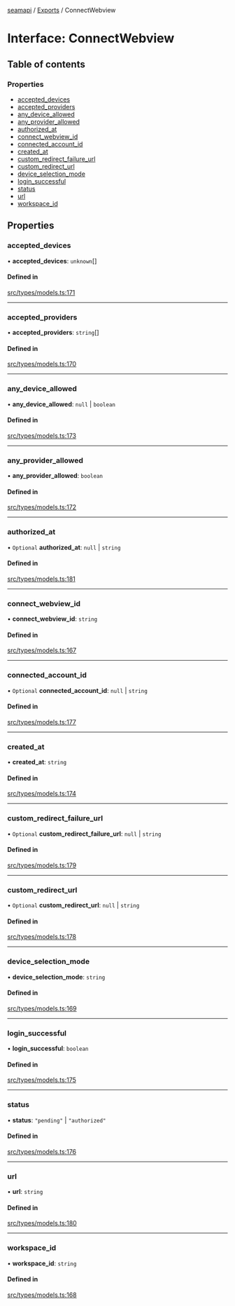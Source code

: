 [seamapi](../README.md) / [Exports](../modules.md) / ConnectWebview

# Interface: ConnectWebview

## Table of contents

### Properties

- [accepted\_devices](ConnectWebview.md#accepted_devices)
- [accepted\_providers](ConnectWebview.md#accepted_providers)
- [any\_device\_allowed](ConnectWebview.md#any_device_allowed)
- [any\_provider\_allowed](ConnectWebview.md#any_provider_allowed)
- [authorized\_at](ConnectWebview.md#authorized_at)
- [connect\_webview\_id](ConnectWebview.md#connect_webview_id)
- [connected\_account\_id](ConnectWebview.md#connected_account_id)
- [created\_at](ConnectWebview.md#created_at)
- [custom\_redirect\_failure\_url](ConnectWebview.md#custom_redirect_failure_url)
- [custom\_redirect\_url](ConnectWebview.md#custom_redirect_url)
- [device\_selection\_mode](ConnectWebview.md#device_selection_mode)
- [login\_successful](ConnectWebview.md#login_successful)
- [status](ConnectWebview.md#status)
- [url](ConnectWebview.md#url)
- [workspace\_id](ConnectWebview.md#workspace_id)

## Properties

### accepted\_devices

• **accepted\_devices**: `unknown`[]

#### Defined in

[src/types/models.ts:171](https://github.com/seamapi/javascript/blob/main/src/types/models.ts#L171)

___

### accepted\_providers

• **accepted\_providers**: `string`[]

#### Defined in

[src/types/models.ts:170](https://github.com/seamapi/javascript/blob/main/src/types/models.ts#L170)

___

### any\_device\_allowed

• **any\_device\_allowed**: ``null`` \| `boolean`

#### Defined in

[src/types/models.ts:173](https://github.com/seamapi/javascript/blob/main/src/types/models.ts#L173)

___

### any\_provider\_allowed

• **any\_provider\_allowed**: `boolean`

#### Defined in

[src/types/models.ts:172](https://github.com/seamapi/javascript/blob/main/src/types/models.ts#L172)

___

### authorized\_at

• `Optional` **authorized\_at**: ``null`` \| `string`

#### Defined in

[src/types/models.ts:181](https://github.com/seamapi/javascript/blob/main/src/types/models.ts#L181)

___

### connect\_webview\_id

• **connect\_webview\_id**: `string`

#### Defined in

[src/types/models.ts:167](https://github.com/seamapi/javascript/blob/main/src/types/models.ts#L167)

___

### connected\_account\_id

• `Optional` **connected\_account\_id**: ``null`` \| `string`

#### Defined in

[src/types/models.ts:177](https://github.com/seamapi/javascript/blob/main/src/types/models.ts#L177)

___

### created\_at

• **created\_at**: `string`

#### Defined in

[src/types/models.ts:174](https://github.com/seamapi/javascript/blob/main/src/types/models.ts#L174)

___

### custom\_redirect\_failure\_url

• `Optional` **custom\_redirect\_failure\_url**: ``null`` \| `string`

#### Defined in

[src/types/models.ts:179](https://github.com/seamapi/javascript/blob/main/src/types/models.ts#L179)

___

### custom\_redirect\_url

• `Optional` **custom\_redirect\_url**: ``null`` \| `string`

#### Defined in

[src/types/models.ts:178](https://github.com/seamapi/javascript/blob/main/src/types/models.ts#L178)

___

### device\_selection\_mode

• **device\_selection\_mode**: `string`

#### Defined in

[src/types/models.ts:169](https://github.com/seamapi/javascript/blob/main/src/types/models.ts#L169)

___

### login\_successful

• **login\_successful**: `boolean`

#### Defined in

[src/types/models.ts:175](https://github.com/seamapi/javascript/blob/main/src/types/models.ts#L175)

___

### status

• **status**: ``"pending"`` \| ``"authorized"``

#### Defined in

[src/types/models.ts:176](https://github.com/seamapi/javascript/blob/main/src/types/models.ts#L176)

___

### url

• **url**: `string`

#### Defined in

[src/types/models.ts:180](https://github.com/seamapi/javascript/blob/main/src/types/models.ts#L180)

___

### workspace\_id

• **workspace\_id**: `string`

#### Defined in

[src/types/models.ts:168](https://github.com/seamapi/javascript/blob/main/src/types/models.ts#L168)
